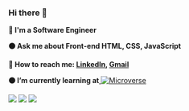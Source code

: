 ### Hi there 👋

**🔵 I'm a Software Engineer**   

**🟠 Ask me about Front-end HTML, CSS, JavaScript**

**🔵 How to reach me: [LinkedIn](https://www.linkedin.com/in/mohammad-mohsen-haidari-b15584235/), <a href="https://mmhaidari.github.io/portfolio-setup-and-mobile-first/" target="_blanck"> Gmail </a>**

<!-- **🟠 Check [my resume]()** -->

**🟠 I’m currently learning at**<a href="https://www.microverse.org/" target="_blanck"> ![Microverse](https://img.shields.io/badge/Microverse-blueviolet) </a> 
<!--
**MMhaidari/MMhaidari** is a ✨ _special_ ✨ repository because its `README.md` (this file) appears on your GitHub profile.

Here are some ideas to get you started:

- 🔭 I’m currently working on ...
- 🌱 I’m currently learning ...
- 👯 I’m looking to collaborate on ...
- 🤔 I’m looking for help with ...
- 💬 Ask me about ...
- 📫 How to reach me: ...
- 😄 Pronouns: ...
- ⚡ Fun fact: ...
-->
![](http://github-profile-summary-cards.vercel.app/api/cards/profile-details?username=MMhaidari&theme=default)
![](http://github-profile-summary-cards.vercel.app/api/cards/stats?username=MMhaidari&theme=default)
![](http://github-profile-summary-cards.vercel.app/api/cards/repos-per-language?username=MMhaidari&theme=default)
